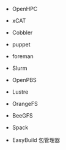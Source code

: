 * OpenHPC
* xCAT
* Cobbler
* puppet

* foreman

* Slurm

* OpenPBS
* Lustre
* OrangeFS
* BeeGFS
* Spack 
* EasyBuild 包管理器






